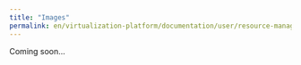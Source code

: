```yaml
---
title: "Images"
permalink: en/virtualization-platform/documentation/user/resource-managment/images.html
---
```


Coming soon...
